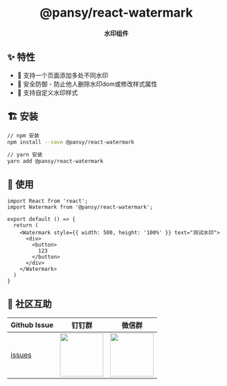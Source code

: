 <h1 align="center">@pansy/react-watermark</h1>

<h4 align="center">水印组件<h4>

## ✨ 特性

* 🚀 支持一个页面添加多处不同水印
* 🌈 安全防御 - 防止他人删除水印dom或修改样式属性
* 🐠 支持自定义水印样式

## 🏗 安装

```sh
// npm 安装
npm install --save @pansy/react-watermark

// yarn 安装
yarn add @pansy/react-watermark
```

## 🔨 使用

```
import React from 'react';
import Watermark from '@pansy/react-watermark';

export default () => {
  return (
    <Watermark style={{ width: 500, height: '100%' }} text="测试水印">
      <div>
        <button>
          123
        </button>
      </div>
    </Watermark>
  )
}
```

## 🌟 社区互助

| Github Issue                                      | 钉钉群                                                                                     | 微信群                                                                                   |
| ------------------------------------------------- | ------------------------------------------------------------------------------------------ | ---------------------------------------------------------------------------------------- |
| [issues](https://github.com/pansyjs/react-watermark/issues) | <img src="https://github.com/alitajs/alita/blob/master/public/dingding.png" width="100" /> | <img src="https://github.com/alitajs/alita/blob/master/public/wechat.png" width="100" /> |
